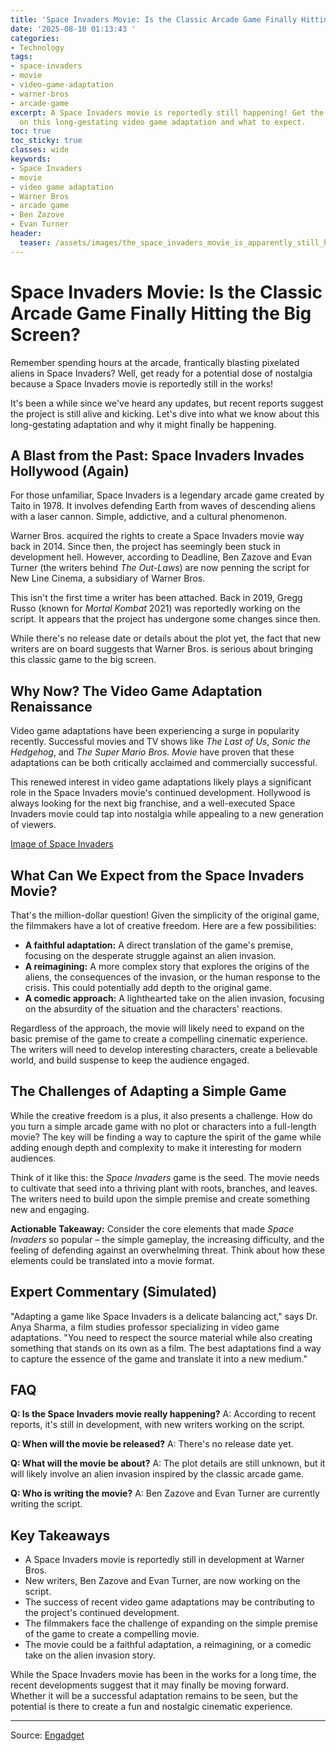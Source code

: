 ```yaml
---
title: 'Space Invaders Movie: Is the Classic Arcade Game Finally Hitting the Big Screen?'
date: '2025-08-10 01:13:43 '
categories:
- Technology
tags:
- space-invaders
- movie
- video-game-adaptation
- warner-bros
- arcade-game
excerpt: A Space Invaders movie is reportedly still happening! Get the latest updates
  on this long-gestating video game adaptation and what to expect.
toc: true
toc_sticky: true
classes: wide
keywords:
- Space Invaders
- movie
- video game adaptation
- Warner Bros
- arcade game
- Ben Zazove
- Evan Turner
header:
  teaser: /assets/images/the_space_invaders_movie_is_apparently_still_happe_20250810011343.jpg
---
```


# Space Invaders Movie: Is the Classic Arcade Game Finally Hitting the Big Screen?

Remember spending hours at the arcade, frantically blasting pixelated aliens in Space Invaders? Well, get ready for a potential dose of nostalgia because a Space Invaders movie is reportedly still in the works!

It's been a while since we've heard any updates, but recent reports suggest the project is still alive and kicking. Let's dive into what we know about this long-gestating adaptation and why it might finally be happening.

## A Blast from the Past: Space Invaders Invades Hollywood (Again)

For those unfamiliar, Space Invaders is a legendary arcade game created by Taito in 1978. It involves defending Earth from waves of descending aliens with a laser cannon. Simple, addictive, and a cultural phenomenon.

Warner Bros. acquired the rights to create a Space Invaders movie way back in 2014. Since then, the project has seemingly been stuck in development hell. However, according to Deadline, Ben Zazove and Evan Turner (the writers behind *The Out-Laws*) are now penning the script for New Line Cinema, a subsidiary of Warner Bros.

This isn't the first time a writer has been attached. Back in 2019, Gregg Russo (known for *Mortal Kombat* 2021) was reportedly working on the script. It appears that the project has undergone some changes since then.

While there's no release date or details about the plot yet, the fact that new writers are on board suggests that Warner Bros. is serious about bringing this classic game to the big screen.

## Why Now? The Video Game Adaptation Renaissance

Video game adaptations have been experiencing a surge in popularity recently. Successful movies and TV shows like *The Last of Us*, *Sonic the Hedgehog*, and *The Super Mario Bros. Movie* have proven that these adaptations can be both critically acclaimed and commercially successful.

This renewed interest in video game adaptations likely plays a significant role in the Space Invaders movie's continued development. Hollywood is always looking for the next big franchise, and a well-executed Space Invaders movie could tap into nostalgia while appealing to a new generation of viewers.

[Image of Space Invaders](https://o.aolcdn.com/images/dims?image_uri=https%3A%2F%2Fs.yimg.com%2Fos%2Fcreatr-uploaded-images%2F2025-08%2F01bd2dc0-7564-11f0-b7f6-609d359d7335&resize=1400%2C787&client=19f2b5e49a271b2bde77&signature=c0fff3888b99ddb1120887b2c42e3a968ad39beb)

## What Can We Expect from the Space Invaders Movie?

That's the million-dollar question! Given the simplicity of the original game, the filmmakers have a lot of creative freedom. Here are a few possibilities:

*   **A faithful adaptation:** A direct translation of the game's premise, focusing on the desperate struggle against an alien invasion.
*   **A reimagining:** A more complex story that explores the origins of the aliens, the consequences of the invasion, or the human response to the crisis. This could potentially add depth to the original game.
*   **A comedic approach:** A lighthearted take on the alien invasion, focusing on the absurdity of the situation and the characters' reactions.

Regardless of the approach, the movie will likely need to expand on the basic premise of the game to create a compelling cinematic experience. The writers will need to develop interesting characters, create a believable world, and build suspense to keep the audience engaged.

## The Challenges of Adapting a Simple Game

While the creative freedom is a plus, it also presents a challenge. How do you turn a simple arcade game with no plot or characters into a full-length movie? The key will be finding a way to capture the spirit of the game while adding enough depth and complexity to make it interesting for modern audiences.

Think of it like this: the *Space Invaders* game is the seed. The movie needs to cultivate that seed into a thriving plant with roots, branches, and leaves. The writers need to build upon the simple premise and create something new and engaging.

**Actionable Takeaway:** Consider the core elements that made *Space Invaders* so popular – the simple gameplay, the increasing difficulty, and the feeling of defending against an overwhelming threat. Think about how these elements could be translated into a movie format.

## Expert Commentary (Simulated)

"Adapting a game like Space Invaders is a delicate balancing act," says Dr. Anya Sharma, a film studies professor specializing in video game adaptations. "You need to respect the source material while also creating something that stands on its own as a film. The best adaptations find a way to capture the essence of the game and translate it into a new medium."

## FAQ

**Q: Is the Space Invaders movie really happening?**
A: According to recent reports, it's still in development, with new writers working on the script.

**Q: When will the movie be released?**
A: There's no release date yet.

**Q: What will the movie be about?**
A: The plot details are still unknown, but it will likely involve an alien invasion inspired by the classic arcade game.

**Q: Who is writing the movie?**
A: Ben Zazove and Evan Turner are currently writing the script.

## Key Takeaways

*   A Space Invaders movie is reportedly still in development at Warner Bros.
*   New writers, Ben Zazove and Evan Turner, are now working on the script.
*   The success of recent video game adaptations may be contributing to the project's continued development.
*   The filmmakers face the challenge of expanding on the simple premise of the game to create a compelling movie.
*   The movie could be a faithful adaptation, a reimagining, or a comedic take on the alien invasion story.

While the Space Invaders movie has been in the works for a long time, the recent developments suggest that it may finally be moving forward. Whether it will be a successful adaptation remains to be seen, but the potential is there to create a fun and nostalgic cinematic experience.

---

Source: [Engadget](https://www.engadget.com/entertainment/tv-movies/the-space-invaders-movie-is-apparently-still-happening-210851306.html?src=rss)